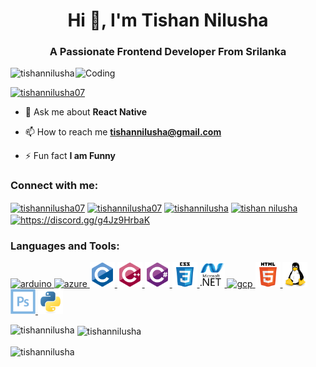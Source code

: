 <h1 align="center">Hi 👋, I'm Tishan Nilusha</h1>
<h3 align="center">A Passionate Frontend Developer From Srilanka</h3>
<img align="right" alt="Coding" width="400" src="https://r7q6w9z6.rocketcdn.me/career/wp-content/uploads/2020/03/hello.gif">

<p align="left"> <img src="https://komarev.com/ghpvc/?username=tishannilusha&label=Profile%20views&color=0e75b6&style=flat" alt="tishannilusha" /> </p>

<p align="left"> <a href="https://twitter.com/tishannilusha07" target="blank"><img src="https://img.shields.io/twitter/follow/tishannilusha07?logo=twitter&style=for-the-badge" alt="tishannilusha07" /></a> </p>

- 💬 Ask me about **React Native**

- 📫 How to reach me **tishannilusha@gmail.com**

- ⚡ Fun fact **I am Funny**

<h3 align="left">Connect with me:</h3>
<p align="left">
<a href="https://twitter.com/tishannilusha07" target="blank"><img align="center" src="https://raw.githubusercontent.com/rahuldkjain/github-profile-readme-generator/master/src/images/icons/Social/twitter.svg" alt="tishannilusha07" height="30" width="40" /></a>
<a href="https://fb.com/tishannilusha07" target="blank"><img align="center" src="https://raw.githubusercontent.com/rahuldkjain/github-profile-readme-generator/master/src/images/icons/Social/facebook.svg" alt="tishannilusha07" height="30" width="40" /></a>
<a href="https://instagram.com/tishannilusha" target="blank"><img align="center" src="https://raw.githubusercontent.com/rahuldkjain/github-profile-readme-generator/master/src/images/icons/Social/instagram.svg" alt="tishannilusha" height="30" width="40" /></a>
<a href="https://www.youtube.com/c/tishan nilusha" target="blank"><img align="center" src="https://raw.githubusercontent.com/rahuldkjain/github-profile-readme-generator/master/src/images/icons/Social/youtube.svg" alt="tishan nilusha" height="30" width="40" /></a>
<a href="https://discord.gg/https://discord.gg/g4Jz9HrbaK" target="blank"><img align="center" src="https://raw.githubusercontent.com/rahuldkjain/github-profile-readme-generator/master/src/images/icons/Social/discord.svg" alt="https://discord.gg/g4Jz9HrbaK" height="30" width="40" /></a>
</p>

<h3 align="left">Languages and Tools:</h3>
<p align="left"> <a href="https://www.arduino.cc/" target="_blank" rel="noreferrer"> <img src="https://cdn.worldvectorlogo.com/logos/arduino-1.svg" alt="arduino" width="40" height="40"/> </a> <a href="https://azure.microsoft.com/en-in/" target="_blank" rel="noreferrer"> <img src="https://www.vectorlogo.zone/logos/microsoft_azure/microsoft_azure-icon.svg" alt="azure" width="40" height="40"/> </a> <a href="https://www.cprogramming.com/" target="_blank" rel="noreferrer"> <img src="https://raw.githubusercontent.com/devicons/devicon/master/icons/c/c-original.svg" alt="c" width="40" height="40"/> </a> <a href="https://www.w3schools.com/cpp/" target="_blank" rel="noreferrer"> <img src="https://raw.githubusercontent.com/devicons/devicon/master/icons/cplusplus/cplusplus-original.svg" alt="cplusplus" width="40" height="40"/> </a> <a href="https://www.w3schools.com/cs/" target="_blank" rel="noreferrer"> <img src="https://raw.githubusercontent.com/devicons/devicon/master/icons/csharp/csharp-original.svg" alt="csharp" width="40" height="40"/> </a> <a href="https://www.w3schools.com/css/" target="_blank" rel="noreferrer"> <img src="https://raw.githubusercontent.com/devicons/devicon/master/icons/css3/css3-original-wordmark.svg" alt="css3" width="40" height="40"/> </a> <a href="https://dotnet.microsoft.com/" target="_blank" rel="noreferrer"> <img src="https://raw.githubusercontent.com/devicons/devicon/master/icons/dot-net/dot-net-original-wordmark.svg" alt="dotnet" width="40" height="40"/> </a> <a href="https://cloud.google.com" target="_blank" rel="noreferrer"> <img src="https://www.vectorlogo.zone/logos/google_cloud/google_cloud-icon.svg" alt="gcp" width="40" height="40"/> </a> <a href="https://www.w3.org/html/" target="_blank" rel="noreferrer"> <img src="https://raw.githubusercontent.com/devicons/devicon/master/icons/html5/html5-original-wordmark.svg" alt="html5" width="40" height="40"/> </a> <a href="https://www.linux.org/" target="_blank" rel="noreferrer"> <img src="https://raw.githubusercontent.com/devicons/devicon/master/icons/linux/linux-original.svg" alt="linux" width="40" height="40"/> </a> <a href="https://www.photoshop.com/en" target="_blank" rel="noreferrer"> <img src="https://raw.githubusercontent.com/devicons/devicon/master/icons/photoshop/photoshop-line.svg" alt="photoshop" width="40" height="40"/> </a> <a href="https://www.python.org" target="_blank" rel="noreferrer"> <img src="https://raw.githubusercontent.com/devicons/devicon/master/icons/python/python-original.svg" alt="python" width="40" height="40"/> </a> </p>

<p><img align="left" src="https://github-readme-stats.vercel.app/api/top-langs?username=tishannilusha&show_icons=true&locale=en&layout=compact" alt="tishannilusha" /></p>

<p>&nbsp;<img align="center" src="https://github-readme-stats.vercel.app/api?username=tishannilusha&show_icons=true&locale=en" alt="tishannilusha" /></p>

<p><img align="center" src="https://github-readme-streak-stats.herokuapp.com/?user=tishannilusha&" alt="tishannilusha" /></p>
